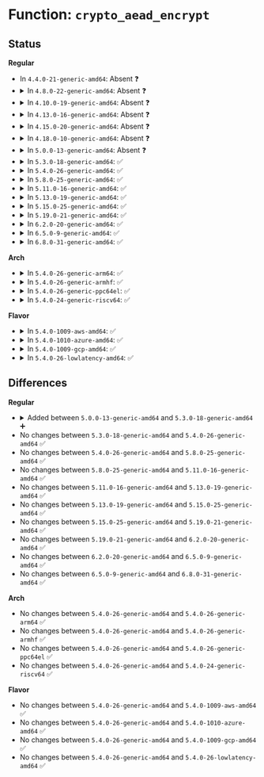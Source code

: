# Function: <code>crypto_aead_encrypt</code>

## Status
<b>Regular</b>
<ul>
<li>
In <code>4.4.0-21-generic-amd64</code>: Absent ❓
</li>
<li>
<details>
<summary>In <code>4.8.0-22-generic-amd64</code>: Absent ❓</summary>

```json
{
  "name": "crypto_aead_encrypt",
  "collision_type": "Unique Static",
  "inline_type": "Full",
  "funcs": [
    {
      "addr": 18446744071582902836,
      "name": "crypto_aead_encrypt",
      "external": false,
      "loc": "include/crypto/aead.h:328",
      "file": "crypto/seqiv.c",
      "inline": "declared, inlined",
      "caller_inline": [
        "crypto/seqiv.c:seqiv_aead_encrypt"
      ],
      "caller_func": []
    }
  ],
  "symbols": []
}
```
</details>
</li>
<li>
<details>
<summary>In <code>4.10.0-19-generic-amd64</code>: Absent ❓</summary>

```json
{
  "name": "crypto_aead_encrypt",
  "collision_type": "Unique Static",
  "inline_type": "Full",
  "funcs": [
    {
      "addr": 18446744071583002580,
      "name": "crypto_aead_encrypt",
      "external": false,
      "loc": "include/crypto/aead.h:328",
      "file": "crypto/seqiv.c",
      "inline": "declared, inlined",
      "caller_inline": [
        "crypto/seqiv.c:seqiv_aead_encrypt"
      ],
      "caller_func": []
    }
  ],
  "symbols": []
}
```
</details>
</li>
<li>
<details>
<summary>In <code>4.13.0-16-generic-amd64</code>: Absent ❓</summary>

```json
{
  "name": "crypto_aead_encrypt",
  "collision_type": "Unique Static",
  "inline_type": "Full",
  "funcs": [
    {
      "addr": 18446744071583052752,
      "name": "crypto_aead_encrypt",
      "external": false,
      "loc": "include/crypto/aead.h:328",
      "file": "crypto/seqiv.c",
      "inline": "declared, inlined",
      "caller_inline": [
        "crypto/seqiv.c:seqiv_aead_encrypt"
      ],
      "caller_func": []
    }
  ],
  "symbols": []
}
```
</details>
</li>
<li>
<details>
<summary>In <code>4.15.0-20-generic-amd64</code>: Absent ❓</summary>

```json
{
  "name": "crypto_aead_encrypt",
  "collision_type": "Static Duplication",
  "inline_type": "Full",
  "funcs": [
    {
      "addr": 18446744071582761091,
      "name": "crypto_aead_encrypt",
      "external": false,
      "loc": "include/crypto/aead.h:328",
      "file": "security/keys/big_key.c",
      "inline": "declared, inlined",
      "caller_inline": [
        "security/keys/big_key.c:big_key_crypt"
      ],
      "caller_func": []
    },
    {
      "addr": 18446744071583218374,
      "name": "crypto_aead_encrypt",
      "external": false,
      "loc": "include/crypto/aead.h:328",
      "file": "crypto/seqiv.c",
      "inline": "declared, inlined",
      "caller_inline": [
        "crypto/seqiv.c:seqiv_aead_encrypt"
      ],
      "caller_func": []
    },
    {
      "addr": 18446744071583273107,
      "name": "crypto_aead_encrypt",
      "external": false,
      "loc": "include/crypto/aead.h:328",
      "file": "crypto/gcm.c",
      "inline": "declared, inlined",
      "caller_inline": [
        "crypto/gcm.c:crypto_rfc4543_crypt",
        "crypto/gcm.c:crypto_rfc4106_encrypt"
      ],
      "caller_func": []
    }
  ],
  "symbols": []
}
```
</details>
</li>
<li>
<details>
<summary>In <code>4.18.0-10-generic-amd64</code>: Absent ❓</summary>

```json
{
  "name": "crypto_aead_encrypt",
  "collision_type": "Static Duplication",
  "inline_type": "Full",
  "funcs": [
    {
      "addr": 18446744071582961224,
      "name": "crypto_aead_encrypt",
      "external": false,
      "loc": "include/crypto/aead.h:328",
      "file": "security/keys/big_key.c",
      "inline": "declared, inlined",
      "caller_inline": [
        "security/keys/big_key.c:big_key_crypt"
      ],
      "caller_func": []
    },
    {
      "addr": 18446744071583426519,
      "name": "crypto_aead_encrypt",
      "external": false,
      "loc": "include/crypto/aead.h:328",
      "file": "crypto/seqiv.c",
      "inline": "declared, inlined",
      "caller_inline": [
        "crypto/seqiv.c:seqiv_aead_encrypt"
      ],
      "caller_func": []
    },
    {
      "addr": 18446744071583478865,
      "name": "crypto_aead_encrypt",
      "external": false,
      "loc": "include/crypto/aead.h:328",
      "file": "crypto/gcm.c",
      "inline": "declared, inlined",
      "caller_inline": [
        "crypto/gcm.c:crypto_rfc4543_crypt",
        "crypto/gcm.c:crypto_rfc4106_encrypt"
      ],
      "caller_func": []
    }
  ],
  "symbols": []
}
```
</details>
</li>
<li>
<details>
<summary>In <code>5.0.0-13-generic-amd64</code>: Absent ❓</summary>

```json
{
  "name": "crypto_aead_encrypt",
  "collision_type": "Static Duplication",
  "inline_type": "Full",
  "funcs": [
    {
      "addr": 18446744071583072268,
      "name": "crypto_aead_encrypt",
      "external": false,
      "loc": "include/crypto/aead.h:325",
      "file": "security/keys/big_key.c",
      "inline": "declared, inlined",
      "caller_inline": [
        "security/keys/big_key.c:big_key_crypt"
      ],
      "caller_func": []
    },
    {
      "addr": 18446744071583547648,
      "name": "crypto_aead_encrypt",
      "external": false,
      "loc": "include/crypto/aead.h:325",
      "file": "crypto/seqiv.c",
      "inline": "declared, inlined",
      "caller_inline": [
        "crypto/seqiv.c:seqiv_aead_encrypt"
      ],
      "caller_func": []
    },
    {
      "addr": 18446744071583602596,
      "name": "crypto_aead_encrypt",
      "external": false,
      "loc": "include/crypto/aead.h:325",
      "file": "crypto/gcm.c",
      "inline": "declared, inlined",
      "caller_inline": [
        "crypto/gcm.c:crypto_rfc4543_crypt",
        "crypto/gcm.c:crypto_rfc4106_encrypt"
      ],
      "caller_func": []
    }
  ],
  "symbols": []
}
```
</details>
</li>
<li>
<details>
<summary>In <code>5.3.0-18-generic-amd64</code>: ✅</summary>

```c
int crypto_aead_encrypt(struct aead_request * req)
```

```json
{
  "name": "crypto_aead_encrypt",
  "collision_type": "Unique Global",
  "inline_type": "No",
  "funcs": [
    {
      "addr": 18446744071583721232,
      "name": "crypto_aead_encrypt",
      "external": true,
      "loc": "crypto/aead.c:87",
      "file": "crypto/aead.c",
      "inline": "seen, unknown",
      "caller_inline": [],
      "caller_func": [
        "security/keys/big_key.c:big_key_crypt",
        "crypto/seqiv.c:seqiv_aead_encrypt",
        "crypto/gcm.c:crypto_rfc4543_crypt",
        "crypto/gcm.c:crypto_rfc4106_encrypt"
      ]
    }
  ],
  "symbols": [
    {
      "addr": 18446744071583721232,
      "name": "crypto_aead_encrypt",
      "section": ".text",
      "bind": "STB_GLOBAL",
      "size": 97
    }
  ]
}
```
</details>
</li>
<li>
<details>
<summary>In <code>5.4.0-26-generic-amd64</code>: ✅</summary>

```c
int crypto_aead_encrypt(struct aead_request * req)
```

```json
{
  "name": "crypto_aead_encrypt",
  "collision_type": "Unique Global",
  "inline_type": "No",
  "funcs": [
    {
      "addr": 18446744071583830912,
      "name": "crypto_aead_encrypt",
      "external": true,
      "loc": "crypto/aead.c:88",
      "file": "crypto/aead.c",
      "inline": "seen, unknown",
      "caller_inline": [],
      "caller_func": [
        "security/keys/big_key.c:big_key_crypt",
        "crypto/seqiv.c:seqiv_aead_encrypt",
        "crypto/gcm.c:crypto_rfc4543_crypt",
        "crypto/gcm.c:crypto_rfc4106_encrypt"
      ]
    }
  ],
  "symbols": [
    {
      "addr": 18446744071583830912,
      "name": "crypto_aead_encrypt",
      "section": ".text",
      "bind": "STB_GLOBAL",
      "size": 97
    }
  ]
}
```
</details>
</li>
<li>
<details>
<summary>In <code>5.8.0-25-generic-amd64</code>: ✅</summary>

```c
int crypto_aead_encrypt(struct aead_request * req)
```

```json
{
  "name": "crypto_aead_encrypt",
  "collision_type": "Unique Global",
  "inline_type": "No",
  "funcs": [
    {
      "addr": 18446744071584226640,
      "name": "crypto_aead_encrypt",
      "external": true,
      "loc": "crypto/aead.c:83",
      "file": "crypto/aead.c",
      "inline": "seen, unknown",
      "caller_inline": [],
      "caller_func": [
        "crypto/seqiv.c:seqiv_aead_encrypt",
        "crypto/gcm.c:crypto_rfc4543_crypt",
        "crypto/gcm.c:crypto_rfc4106_encrypt"
      ]
    }
  ],
  "symbols": [
    {
      "addr": 18446744071584226640,
      "name": "crypto_aead_encrypt",
      "section": ".text",
      "bind": "STB_GLOBAL",
      "size": 97
    }
  ]
}
```
</details>
</li>
<li>
<details>
<summary>In <code>5.11.0-16-generic-amd64</code>: ✅</summary>

```c
int crypto_aead_encrypt(struct aead_request * req)
```

```json
{
  "name": "crypto_aead_encrypt",
  "collision_type": "Unique Global",
  "inline_type": "No",
  "funcs": [
    {
      "addr": 18446744071584344992,
      "name": "crypto_aead_encrypt",
      "external": true,
      "loc": "crypto/aead.c:83",
      "file": "crypto/aead.c",
      "inline": "seen, unknown",
      "caller_inline": [],
      "caller_func": [
        "crypto/seqiv.c:seqiv_aead_encrypt",
        "crypto/gcm.c:crypto_rfc4543_crypt",
        "crypto/gcm.c:crypto_rfc4106_encrypt"
      ]
    }
  ],
  "symbols": [
    {
      "addr": 18446744071584344992,
      "name": "crypto_aead_encrypt",
      "section": ".text",
      "bind": "STB_GLOBAL",
      "size": 97
    }
  ]
}
```
</details>
</li>
<li>
<details>
<summary>In <code>5.13.0-19-generic-amd64</code>: ✅</summary>

```c
int crypto_aead_encrypt(struct aead_request * req)
```

```json
{
  "name": "crypto_aead_encrypt",
  "collision_type": "Unique Global",
  "inline_type": "No",
  "funcs": [
    {
      "addr": 18446744071584379456,
      "name": "crypto_aead_encrypt",
      "external": true,
      "loc": "crypto/aead.c:83",
      "file": "crypto/aead.c",
      "inline": "seen, unknown",
      "caller_inline": [],
      "caller_func": [
        "crypto/seqiv.c:seqiv_aead_encrypt",
        "crypto/gcm.c:crypto_rfc4543_crypt",
        "crypto/gcm.c:crypto_rfc4106_encrypt"
      ]
    }
  ],
  "symbols": [
    {
      "addr": 18446744071584379456,
      "name": "crypto_aead_encrypt",
      "section": ".text",
      "bind": "STB_GLOBAL",
      "size": 97
    }
  ]
}
```
</details>
</li>
<li>
<details>
<summary>In <code>5.15.0-25-generic-amd64</code>: ✅</summary>

```c
int crypto_aead_encrypt(struct aead_request * req)
```

```json
{
  "name": "crypto_aead_encrypt",
  "collision_type": "Unique Global",
  "inline_type": "No",
  "funcs": [
    {
      "addr": 18446744071584774688,
      "name": "crypto_aead_encrypt",
      "external": true,
      "loc": "crypto/aead.c:83",
      "file": "crypto/aead.c",
      "inline": "seen, unknown",
      "caller_inline": [],
      "caller_func": [
        "crypto/seqiv.c:seqiv_aead_encrypt",
        "crypto/gcm.c:crypto_rfc4543_crypt",
        "crypto/gcm.c:crypto_rfc4106_encrypt"
      ]
    }
  ],
  "symbols": [
    {
      "addr": 18446744071584774688,
      "name": "crypto_aead_encrypt",
      "section": ".text",
      "bind": "STB_GLOBAL",
      "size": 97
    }
  ]
}
```
</details>
</li>
<li>
<details>
<summary>In <code>5.19.0-21-generic-amd64</code>: ✅</summary>

```c
int crypto_aead_encrypt(struct aead_request * req)
```

```json
{
  "name": "crypto_aead_encrypt",
  "collision_type": "Unique Global",
  "inline_type": "No",
  "funcs": [
    {
      "addr": 18446744071585459584,
      "name": "crypto_aead_encrypt",
      "external": true,
      "loc": "crypto/aead.c:83",
      "file": "crypto/aead.c",
      "inline": "seen, unknown",
      "caller_inline": [],
      "caller_func": [
        "crypto/seqiv.c:seqiv_aead_encrypt",
        "crypto/gcm.c:crypto_rfc4543_crypt",
        "crypto/gcm.c:crypto_rfc4106_encrypt"
      ]
    }
  ],
  "symbols": [
    {
      "addr": 18446744071585459584,
      "name": "crypto_aead_encrypt",
      "section": ".text",
      "bind": "STB_GLOBAL",
      "size": 104
    }
  ]
}
```
</details>
</li>
<li>
<details>
<summary>In <code>6.2.0-20-generic-amd64</code>: ✅</summary>

```c
int crypto_aead_encrypt(struct aead_request * req)
```

```json
{
  "name": "crypto_aead_encrypt",
  "collision_type": "Unique Global",
  "inline_type": "No",
  "funcs": [
    {
      "addr": 18446744071586218368,
      "name": "crypto_aead_encrypt",
      "external": true,
      "loc": "crypto/aead.c:83",
      "file": "crypto/aead.c",
      "inline": "seen, unknown",
      "caller_inline": [],
      "caller_func": [
        "crypto/seqiv.c:seqiv_aead_encrypt",
        "crypto/gcm.c:crypto_rfc4543_crypt",
        "crypto/gcm.c:crypto_rfc4106_encrypt"
      ]
    }
  ],
  "symbols": [
    {
      "addr": 18446744071586218368,
      "name": "crypto_aead_encrypt",
      "section": ".text",
      "bind": "STB_GLOBAL",
      "size": 104
    }
  ]
}
```
</details>
</li>
<li>
<details>
<summary>In <code>6.5.0-9-generic-amd64</code>: ✅</summary>

```c
int crypto_aead_encrypt(struct aead_request * req)
```

```json
{
  "name": "crypto_aead_encrypt",
  "collision_type": "Unique Global",
  "inline_type": "No",
  "funcs": [
    {
      "addr": 18446744071586455312,
      "name": "crypto_aead_encrypt",
      "external": true,
      "loc": "crypto/aead.c:104",
      "file": "crypto/aead.c",
      "inline": "seen, unknown",
      "caller_inline": [],
      "caller_func": [
        "crypto/seqiv.c:seqiv_aead_encrypt",
        "crypto/gcm.c:crypto_rfc4543_crypt",
        "crypto/gcm.c:crypto_rfc4106_encrypt"
      ]
    }
  ],
  "symbols": [
    {
      "addr": 18446744071586455312,
      "name": "crypto_aead_encrypt",
      "section": ".text",
      "bind": "STB_GLOBAL",
      "size": 97
    }
  ]
}
```
</details>
</li>
<li>
<details>
<summary>In <code>6.8.0-31-generic-amd64</code>: ✅</summary>

```c
int crypto_aead_encrypt(struct aead_request * req)
```

```json
{
  "name": "crypto_aead_encrypt",
  "collision_type": "Unique Global",
  "inline_type": "No",
  "funcs": [
    {
      "addr": 18446744071586721264,
      "name": "crypto_aead_encrypt",
      "external": true,
      "loc": "crypto/aead.c:104",
      "file": "crypto/aead.c",
      "inline": "seen, unknown",
      "caller_inline": [],
      "caller_func": [
        "crypto/seqiv.c:seqiv_aead_encrypt",
        "crypto/gcm.c:crypto_rfc4543_crypt",
        "crypto/gcm.c:crypto_rfc4106_encrypt"
      ]
    }
  ],
  "symbols": [
    {
      "addr": 18446744071586721264,
      "name": "crypto_aead_encrypt",
      "section": ".text",
      "bind": "STB_GLOBAL",
      "size": 97
    }
  ]
}
```
</details>
</li>
</ul>
<b>Arch</b>
<ul>
<li>
<details>
<summary>In <code>5.4.0-26-generic-arm64</code>: ✅</summary>

```c
int crypto_aead_encrypt(struct aead_request * req)
```

```json
{
  "name": "crypto_aead_encrypt",
  "collision_type": "Unique Global",
  "inline_type": "No",
  "funcs": [
    {
      "addr": 18446603336495642304,
      "name": "crypto_aead_encrypt",
      "external": true,
      "loc": "crypto/aead.c:88",
      "file": "crypto/aead.c",
      "inline": "seen, unknown",
      "caller_inline": [],
      "caller_func": [
        "security/keys/big_key.c:big_key_crypt",
        "crypto/seqiv.c:seqiv_aead_encrypt",
        "crypto/gcm.c:crypto_rfc4543_crypt",
        "crypto/gcm.c:crypto_rfc4106_encrypt"
      ]
    }
  ],
  "symbols": [
    {
      "addr": 18446603336495642304,
      "name": "crypto_aead_encrypt",
      "section": ".text",
      "bind": "STB_GLOBAL",
      "size": 120
    }
  ]
}
```
</details>
</li>
<li>
<details>
<summary>In <code>5.4.0-26-generic-armhf</code>: ✅</summary>

```c
int crypto_aead_encrypt(struct aead_request * req)
```

```json
{
  "name": "crypto_aead_encrypt",
  "collision_type": "Unique Global",
  "inline_type": "No",
  "funcs": [
    {
      "addr": 3228997892,
      "name": "crypto_aead_encrypt",
      "external": true,
      "loc": "crypto/aead.c:88",
      "file": "crypto/aead.c",
      "inline": "seen, unknown",
      "caller_inline": [],
      "caller_func": [
        "security/keys/big_key.c:big_key_crypt",
        "crypto/seqiv.c:seqiv_aead_encrypt",
        "crypto/gcm.c:crypto_rfc4543_crypt",
        "crypto/gcm.c:crypto_rfc4106_encrypt"
      ]
    }
  ],
  "symbols": [
    {
      "addr": 3228997892,
      "name": "crypto_aead_encrypt",
      "section": ".text",
      "bind": "STB_GLOBAL",
      "size": 108
    }
  ]
}
```
</details>
</li>
<li>
<details>
<summary>In <code>5.4.0-26-generic-ppc64el</code>: ✅</summary>

```c
int crypto_aead_encrypt(struct aead_request * req)
```

```json
{
  "name": "crypto_aead_encrypt",
  "collision_type": "Unique Global",
  "inline_type": "No",
  "funcs": [
    {
      "addr": 13835058055289774032,
      "name": "crypto_aead_encrypt",
      "external": true,
      "loc": "crypto/aead.c:88",
      "file": "crypto/aead.c",
      "inline": "seen, unknown",
      "caller_inline": [],
      "caller_func": [
        "security/keys/big_key.c:big_key_crypt",
        "crypto/seqiv.c:seqiv_aead_encrypt",
        "crypto/gcm.c:crypto_rfc4543_crypt",
        "crypto/gcm.c:crypto_rfc4106_encrypt"
      ]
    }
  ],
  "symbols": [
    {
      "addr": 13835058055289774032,
      "name": "crypto_aead_encrypt",
      "section": ".text",
      "bind": "STB_GLOBAL",
      "size": 184
    }
  ]
}
```
</details>
</li>
<li>
<details>
<summary>In <code>5.4.0-24-generic-riscv64</code>: ✅</summary>

```c
int crypto_aead_encrypt(struct aead_request * req)
```

```json
{
  "name": "crypto_aead_encrypt",
  "collision_type": "Unique Global",
  "inline_type": "No",
  "funcs": [
    {
      "addr": 18446743936274796816,
      "name": "crypto_aead_encrypt",
      "external": true,
      "loc": "crypto/aead.c:88",
      "file": "crypto/aead.c",
      "inline": "seen, unknown",
      "caller_inline": [],
      "caller_func": [
        "security/keys/big_key.c:big_key_crypt",
        "crypto/seqiv.c:seqiv_aead_encrypt",
        "crypto/gcm.c:crypto_rfc4543_crypt",
        "crypto/gcm.c:crypto_rfc4106_encrypt"
      ]
    }
  ],
  "symbols": [
    {
      "addr": 18446743936274796816,
      "name": "crypto_aead_encrypt",
      "section": ".text",
      "bind": "STB_GLOBAL",
      "size": 110
    }
  ]
}
```
</details>
</li>
</ul>
<b>Flavor</b>
<ul>
<li>
<details>
<summary>In <code>5.4.0-1009-aws-amd64</code>: ✅</summary>

```c
int crypto_aead_encrypt(struct aead_request * req)
```

```json
{
  "name": "crypto_aead_encrypt",
  "collision_type": "Unique Global",
  "inline_type": "No",
  "funcs": [
    {
      "addr": 18446744071583799648,
      "name": "crypto_aead_encrypt",
      "external": true,
      "loc": "crypto/aead.c:88",
      "file": "crypto/aead.c",
      "inline": "seen, unknown",
      "caller_inline": [],
      "caller_func": [
        "security/keys/big_key.c:big_key_crypt",
        "crypto/seqiv.c:seqiv_aead_encrypt",
        "crypto/gcm.c:crypto_rfc4543_crypt",
        "crypto/gcm.c:crypto_rfc4106_encrypt"
      ]
    }
  ],
  "symbols": [
    {
      "addr": 18446744071583799648,
      "name": "crypto_aead_encrypt",
      "section": ".text",
      "bind": "STB_GLOBAL",
      "size": 97
    }
  ]
}
```
</details>
</li>
<li>
<details>
<summary>In <code>5.4.0-1010-azure-amd64</code>: ✅</summary>

```c
int crypto_aead_encrypt(struct aead_request * req)
```

```json
{
  "name": "crypto_aead_encrypt",
  "collision_type": "Unique Global",
  "inline_type": "No",
  "funcs": [
    {
      "addr": 18446744071583736704,
      "name": "crypto_aead_encrypt",
      "external": true,
      "loc": "crypto/aead.c:88",
      "file": "crypto/aead.c",
      "inline": "seen, unknown",
      "caller_inline": [],
      "caller_func": [
        "security/keys/big_key.c:big_key_crypt",
        "crypto/seqiv.c:seqiv_aead_encrypt",
        "crypto/gcm.c:crypto_rfc4543_crypt",
        "crypto/gcm.c:crypto_rfc4106_encrypt"
      ]
    }
  ],
  "symbols": [
    {
      "addr": 18446744071583736704,
      "name": "crypto_aead_encrypt",
      "section": ".text",
      "bind": "STB_GLOBAL",
      "size": 97
    }
  ]
}
```
</details>
</li>
<li>
<details>
<summary>In <code>5.4.0-1009-gcp-amd64</code>: ✅</summary>

```c
int crypto_aead_encrypt(struct aead_request * req)
```

```json
{
  "name": "crypto_aead_encrypt",
  "collision_type": "Unique Global",
  "inline_type": "No",
  "funcs": [
    {
      "addr": 18446744071583783408,
      "name": "crypto_aead_encrypt",
      "external": true,
      "loc": "crypto/aead.c:88",
      "file": "crypto/aead.c",
      "inline": "seen, unknown",
      "caller_inline": [],
      "caller_func": [
        "security/keys/big_key.c:big_key_crypt",
        "crypto/seqiv.c:seqiv_aead_encrypt",
        "crypto/gcm.c:crypto_rfc4543_crypt",
        "crypto/gcm.c:crypto_rfc4106_encrypt"
      ]
    }
  ],
  "symbols": [
    {
      "addr": 18446744071583783408,
      "name": "crypto_aead_encrypt",
      "section": ".text",
      "bind": "STB_GLOBAL",
      "size": 97
    }
  ]
}
```
</details>
</li>
<li>
<details>
<summary>In <code>5.4.0-26-lowlatency-amd64</code>: ✅</summary>

```c
int crypto_aead_encrypt(struct aead_request * req)
```

```json
{
  "name": "crypto_aead_encrypt",
  "collision_type": "Unique Global",
  "inline_type": "No",
  "funcs": [
    {
      "addr": 18446744071583884432,
      "name": "crypto_aead_encrypt",
      "external": true,
      "loc": "crypto/aead.c:88",
      "file": "crypto/aead.c",
      "inline": "seen, unknown",
      "caller_inline": [],
      "caller_func": [
        "security/keys/big_key.c:big_key_crypt",
        "crypto/seqiv.c:seqiv_aead_encrypt",
        "crypto/gcm.c:crypto_rfc4543_crypt",
        "crypto/gcm.c:crypto_rfc4106_encrypt"
      ]
    }
  ],
  "symbols": [
    {
      "addr": 18446744071583884432,
      "name": "crypto_aead_encrypt",
      "section": ".text",
      "bind": "STB_GLOBAL",
      "size": 97
    }
  ]
}
```
</details>
</li>
</ul>

## Differences
<b>Regular</b>
<ul>
<li>
<details>
<summary>Added between <code>5.0.0-13-generic-amd64</code> and <code>5.3.0-18-generic-amd64</code> ➕</summary>

```c
int crypto_aead_encrypt(struct aead_request * req)
```
</details>
</li>
<li>
No changes between <code>5.3.0-18-generic-amd64</code> and <code>5.4.0-26-generic-amd64</code> ✅
</li>
<li>
No changes between <code>5.4.0-26-generic-amd64</code> and <code>5.8.0-25-generic-amd64</code> ✅
</li>
<li>
No changes between <code>5.8.0-25-generic-amd64</code> and <code>5.11.0-16-generic-amd64</code> ✅
</li>
<li>
No changes between <code>5.11.0-16-generic-amd64</code> and <code>5.13.0-19-generic-amd64</code> ✅
</li>
<li>
No changes between <code>5.13.0-19-generic-amd64</code> and <code>5.15.0-25-generic-amd64</code> ✅
</li>
<li>
No changes between <code>5.15.0-25-generic-amd64</code> and <code>5.19.0-21-generic-amd64</code> ✅
</li>
<li>
No changes between <code>5.19.0-21-generic-amd64</code> and <code>6.2.0-20-generic-amd64</code> ✅
</li>
<li>
No changes between <code>6.2.0-20-generic-amd64</code> and <code>6.5.0-9-generic-amd64</code> ✅
</li>
<li>
No changes between <code>6.5.0-9-generic-amd64</code> and <code>6.8.0-31-generic-amd64</code> ✅
</li>
</ul>
<b>Arch</b>
<ul>
<li>
No changes between <code>5.4.0-26-generic-amd64</code> and <code>5.4.0-26-generic-arm64</code> ✅
</li>
<li>
No changes between <code>5.4.0-26-generic-amd64</code> and <code>5.4.0-26-generic-armhf</code> ✅
</li>
<li>
No changes between <code>5.4.0-26-generic-amd64</code> and <code>5.4.0-26-generic-ppc64el</code> ✅
</li>
<li>
No changes between <code>5.4.0-26-generic-amd64</code> and <code>5.4.0-24-generic-riscv64</code> ✅
</li>
</ul>
<b>Flavor</b>
<ul>
<li>
No changes between <code>5.4.0-26-generic-amd64</code> and <code>5.4.0-1009-aws-amd64</code> ✅
</li>
<li>
No changes between <code>5.4.0-26-generic-amd64</code> and <code>5.4.0-1010-azure-amd64</code> ✅
</li>
<li>
No changes between <code>5.4.0-26-generic-amd64</code> and <code>5.4.0-1009-gcp-amd64</code> ✅
</li>
<li>
No changes between <code>5.4.0-26-generic-amd64</code> and <code>5.4.0-26-lowlatency-amd64</code> ✅
</li>
</ul>
